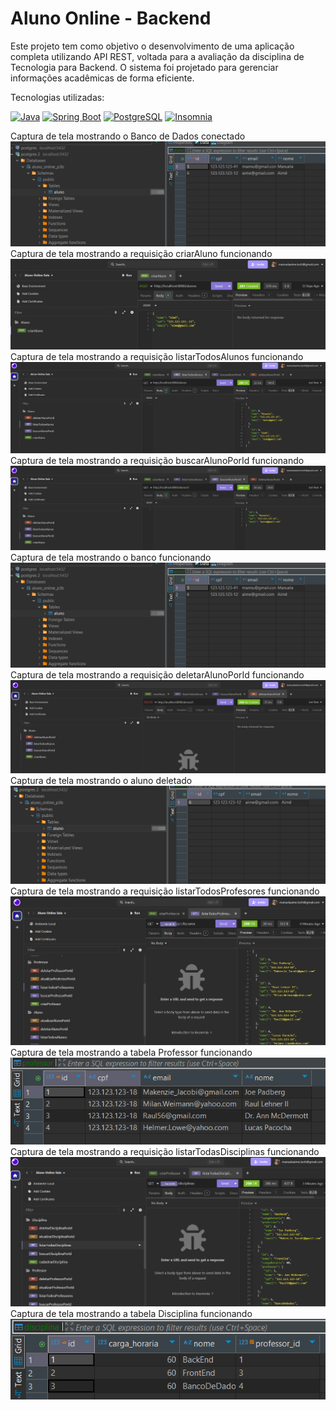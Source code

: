 # Aluno Online - Backend

Este projeto tem como objetivo o desenvolvimento de uma aplicação completa utilizando API REST, voltada para a avaliação da disciplina de Tecnologia para Backend. O sistema foi projetado para gerenciar informações acadêmicas de forma eficiente.

 Tecnologias utilizadas:

[![Java](https://img.shields.io/badge/Java-17-FF0000?style=for-the-badge&logo=java&logoColor=white)](https://www.java.com)
[![Spring Boot](https://img.shields.io/badge/Spring%20Boot-3.4.3-brightgreen?style=for-the-badge&logo=springboot)](https://spring.io/projects/spring-boot)
[![PostgreSQL](https://img.shields.io/badge/PostgreSQL-4169E1?style=for-the-badge&logo=postgresql&logoColor=white)](https://www.postgresql.org)
[![Insomnia](https://img.shields.io/badge/Insomnia-4000BF?style=for-the-badge&logo=insomnia&logoColor=white)](https://insomnia.rest)

Captura de tela mostrando o Banco de Dados conectado
![Captura de tela mostrando o Banco de Dados conectado](src/assets/bancoCriado.png)
Captura de tela mostrando a requisição criarAluno funcionando
![Captura de tela mostrando a requisição criarAluno funcionando](/src/assets/criarAluno.png)
Captura de tela mostrando a requisição listarTodosAlunos funcionando 
![Captura de tela mostrando a requisição listarTodosAlunos funcionando](src/assets/listarTodosAlunos.png)
Captura de tela mostrando a requisição buscarAlunoPorId funcionando
![Captura de tela mostrando a requisição buscarAlunoPorId funcionando](src/assets/buscarALunosPorid.png)
Captura de tela mostrando o banco funcionando
![Captura de tela mostrando o banco funcionando](src/assets/bancoCriado.png)
Captura de tela mostrando a requisição deletarAlunoPorId funcionando 
![Captura de tela mostrando a requisição deletarAlunoPorId funcionando](src/assets/deletarALunoPorId.png)
Captura de tela mostrando o aluno deletado 
![Captura de tela mostrando o aluno deletado](src/assets/alunoDeletado.png)
Captura de tela mostrando a requisição listarTodosProfesores funcionando 
![Captura de tela mostrando a requisição listarTodosProfesores funcionando](src/assets/listarTodosProfessores.png)
Captura de tela mostrando a tabela Professor funcionando 
![Captura de tela mostrando a tabela professor funcionando](src/assets/professoresNoBanco.png)
Captura de tela mostrando a requisição listarTodasDisciplinas funcionando 
![Captura de tela mostrando a requisição listarTodasDisciplinas funcionando](src/assets/listarTodasDisciplinas.png)
Captura de tela mostrando a tabela Disciplina funcionando
![Captura de tela mostrando a tabela Disciplina funcionando](src/assets/disciplinasNoBanco.png)

